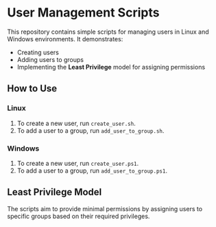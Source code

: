 # User Management Scripts

This repository contains simple scripts for managing users in Linux and Windows environments. It demonstrates:

- Creating users
- Adding users to groups
- Implementing the **Least Privilege** model for assigning permissions

## How to Use

### Linux

1. To create a new user, run `create_user.sh`.
2. To add a user to a group, run `add_user_to_group.sh`.

### Windows

1. To create a new user, run `create_user.ps1`.
2. To add a user to a group, run `add_user_to_group.ps1`.

## Least Privilege Model

The scripts aim to provide minimal permissions by assigning users to specific groups based on their required privileges.
